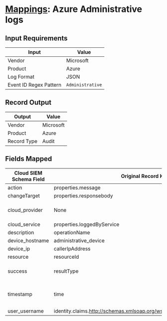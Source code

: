 # [Mappings](README.md): Azure Administrative logs

## Input Requirements

|Input|Value|
|-----|-----|
|Vendor|Microsoft|
|Product|Azure|
|Log Format|JSON|
|Event ID Regex Pattern|`Administrative`|

## Record Output

|Output|Value|
|------|-----|
|Vendor|Microsoft|
|Product|Azure|
|Record Type|Audit|

## Fields Mapped

|Cloud SIEM Schema Field|Original Record Key|Notes|
|-----------------------|-------------------|-----|
|action|properties.message||
|changeTarget|properties.responsebody||
|cloud_provider|None|The static text `Azure` is populated in this schema field.|
|cloud_service|properties.loggedByService||
|description|operationName||
|device_hostname|administrative_device||
|device_ip|callerIpAddress||
|resource|resourceId||
|success|resultType|This is a lookup field. More info to come in the catalog later...|
|timestamp|time|We expect the orginal record value of `time` is in the format `yyyy-MM-dd'T'HH:mm:ss.SSSSSSZ`|
|user_username|identity.claims.http://schemas.xmlsoap.org/ws/2005/05/identity/claims/name||

